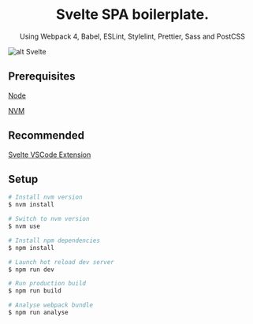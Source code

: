 <h1 align="center">Svelte SPA boilerplate.</h1>

<p align="center">Using Webpack 4, Babel, ESLint, Stylelint, Prettier, Sass and PostCSS</p>

![alt Svelte](https://raw.githubusercontent.com/sveltejs/svelte/29052aba7d0b78316d3a52aef1d7ddd54fe6ca84/site/static/images/svelte-android-chrome-512.png)

## Prerequisites

[Node](https://nodejs.org/en/)

[NVM](https://github.com/creationix/nvm)

## Recommended

[Svelte VSCode Extension](https://marketplace.visualstudio.com/items?itemName=JamesBirtles.svelte-vscode)

## Setup

``` bash
# Install nvm version
$ nvm install

# Switch to nvm version
$ nvm use

# Install npm dependencies
$ npm install

# Launch hot reload dev server
$ npm run dev

# Run production build
$ npm run build

# Analyse webpack bundle
$ npm run analyse
```
